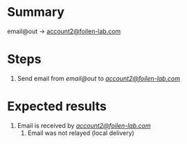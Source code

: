 # Summary

email@out -> account2@foilen-lab.com

# Steps

1. Send email from *email@out* to *account2@foilen-lab.com*

# Expected results

1. Email is received by *account2@foilen-lab.com*
	  1. Email was not relayed (local delivery)
